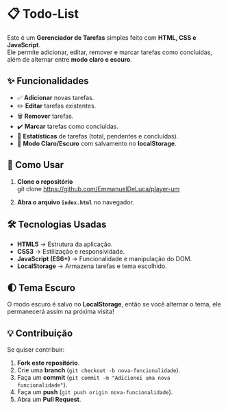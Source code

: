 # 📋 Todo-List

Este é um **Gerenciador de Tarefas** simples feito com **HTML, CSS e JavaScript**.  
Ele permite adicionar, editar, remover e marcar tarefas como concluídas, além de alternar entre **modo claro e escuro**.

## ✨ Funcionalidades

- ✅ **Adicionar** novas tarefas.
- ✏️ **Editar** tarefas existentes.
- 🗑️ **Remover** tarefas.
- ✔️ **Marcar** tarefas como concluídas.
- 🔢 **Estatísticas** de tarefas (total, pendentes e concluídas).
- 🎨 **Modo Claro/Escuro** com salvamento no **localStorage**.

## 🚀 Como Usar

1. **Clone o repositório**  
git clone https://github.com/EmmanuelDeLuca/player-um

2. **Abra o arquivo `index.html`** no navegador.

## 🛠️ Tecnologias Usadas

- **HTML5** → Estrutura da aplicação.
- **CSS3** → Estilização e responsividade.
- **JavaScript (ES6+)** → Funcionalidade e manipulação do DOM.
- **LocalStorage** → Armazena tarefas e tema escolhido.


## 🌓 Tema Escuro

O modo escuro é salvo no **LocalStorage**, então se você alternar o tema, ele permanecerá assim na próxima visita!  


## 💡 Contribuição

Se quiser contribuir:  
1. **Fork este repositório**.  
2. Crie uma **branch** (`git checkout -b nova-funcionalidade`).  
3. Faça um **commit** (`git commit -m "Adicionei uma nova funcionalidade"`).  
4. Faça um **push** (`git push origin nova-funcionalidade`).  
5. Abra um **Pull Request**.  



